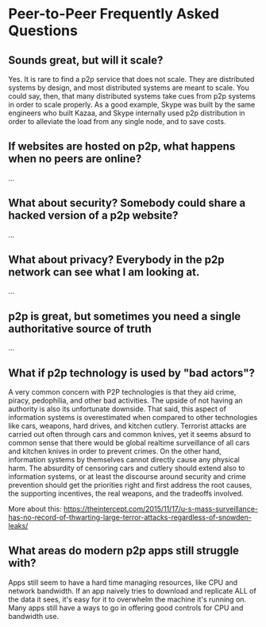 # Peer-to-Peer Frequently Asked Questions

## Sounds great, but will it scale?

Yes. It is rare to find a p2p service that does not scale. They are distributed systems by design, and most distributed systems are meant to scale. You could say, then, that many distributed systems take cues from p2p systems in order to scale properly. As a good example, Skype was built by the same engineers who built Kazaa, and Skype internally used p2p distribution in order to alleviate the load from any single node, and to save costs.  

## If websites are hosted on p2p, what happens when no peers are online?

...

## What about security? Somebody could share a hacked version of a p2p website?

...

## What about privacy? Everybody in the p2p network can see what I am looking at.

...

## p2p is great, but sometimes you need a single authoritative source of truth

...

## What if p2p technology is used by "bad actors"?

A very common concern with P2P technologies is that they aid crime, piracy, pedophilia, and other bad activities. The upside of not having an authority is also its unfortunate downside. That said, this aspect of information systems is overestimated when compared to other technologies like cars, weapons, hard drives, and kitchen cutlery. Terrorist attacks are carried out often through cars and common knives, yet it seems absurd to common sense that there would be global realtime surveillance of all cars and kitchen knives in order to prevent crimes. On the other hand, information systems by themselves cannot directly cause any physical harm. The absurdity of censoring cars and cutlery should extend also to information systems, or at least the discourse around security and crime prevention should get the priorities right and first address the root causes, the supporting incentives, the real weapons, and the tradeoffs involved.

More about this: https://theintercept.com/2015/11/17/u-s-mass-surveillance-has-no-record-of-thwarting-large-terror-attacks-regardless-of-snowden-leaks/

## What areas do modern p2p apps still struggle with?

Apps still seem to have a hard time managing resources, like CPU and network
bandwidth. If an app naively tries to download and replicate ALL of the data it
sees, it's easy for it to overwhelm the machine it's running on. Many apps still
have a ways to go in offering good controls for CPU and bandwidth use.


